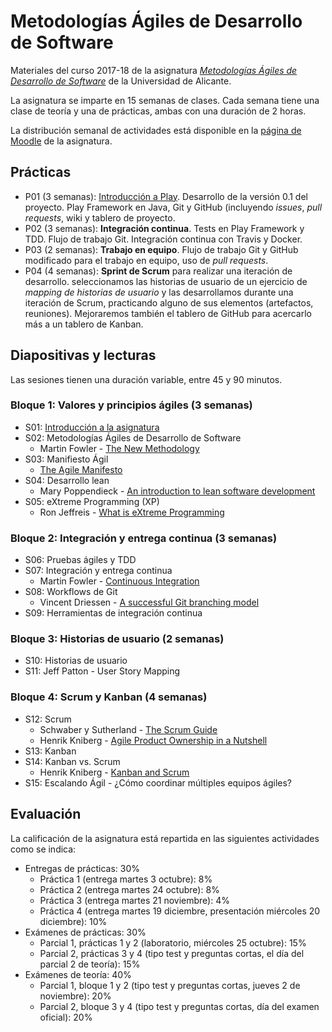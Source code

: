 # Metodologías Ágiles de Desarrollo de Software

Materiales del curso 2017-18 de la asignatura
_[Metodologías Ágiles de Desarrollo de Software](http://cv1.cpd.ua.es/ConsPlanesEstudio/cvFichaAsiEEES.asp?wCodEst=C203&wcodasi=34037&wLengua=C&scaca=2017-18)_
de la Universidad de Alicante.

La asignatura se imparte en 15 semanas de clases. Cada semana tiene
una clase de teoría y una de prácticas, ambas con una duración de 2
horas.

La distribución semanal de actividades está disponible en la [página de Moodle](https://moodle2017-18.ua.es/moodle/course/view.php?id=784)
de la asignatura.

## Prácticas

- P01 (3 semanas):
  [Introducción a Play](practicas/01-introduccion-play/introduccion-play.md). Desarrollo
  de la versión 0.1 del proyecto. Play Framework en Java, Git y GitHub (incluyendo _issues_, _pull
  requests_, wiki y tablero de proyecto.
- P02 (3 semanas): **Integración continua**.
  Tests en Play Framework y TDD. Flujo de
  trabajo Git. Integración continua con Travis y Docker.
- P03 (2 semanas):
  **Trabajo en equipo**. Flujo de trabajo Git y GitHub
  modificado para el trabajo en equipo, uso de _pull requests_.
- P04 (4 semanas):
  **Sprint de Scrum** para realizar una iteración de desarrollo.
  seleccionamos las historias de usuario de un ejercicio de _mapping
  de historias de usuario_ y las desarrollamos durante una iteración
  de Scrum, practicando alguno de sus elementos (artefactos,
  reuniones). Mejoraremos también el tablero de GitHub para acercarlo
  más a un tablero de Kanban.

## Diapositivas y lecturas

Las sesiones tienen una duración variable, entre 45 y 90 minutos.

### Bloque 1: Valores y principios ágiles (3 semanas)

- S01: [Introducción a la asignatura](sesiones/01-introduccion-a-mads/introduccion-a-mads.md)
- S02: Metodologías Ágiles de Desarrollo de Software
  - Martin Fowler - [The New Methodology](lecturas/martin-fowler_the-new-methodology.pdf)
- S03: Manifiesto Ágil
  - [The Agile Manifesto](lecturas/agile-manifesto.pdf)
- S04: Desarrollo lean
  - Mary Poppendieck - [An introduction to lean software development](lecturas/mary-poppendieck_an-introduction-to-lean-software-development.pdf)
- S05: eXtreme Programming (XP)
  - Ron Jeffreis - [What is eXtreme Programming](lecturas/ron-jeffreis_what-is-extreme-programming.pdf)

### Bloque 2: Integración y entrega continua (3 semanas)

- S06: Pruebas ágiles y TDD
- S07: Integración y entrega continua
  - Martin Fowler - [Continuous Integration](lecturas/martin-fowler_continuous-integration.pdf)
- S08: Workflows de Git
  - Vincent Driessen - [A successful Git branching model](lecturas/vincent-driessen_a-successful-git-branching-model.pdf)
- S09: Herramientas de integración continua

### Bloque 3: Historias de usuario (2 semanas)

- S10: Historias de usuario
- S11: Jeff Patton - User Story Mapping

### Bloque 4: Scrum y Kanban (4 semanas)

- S12: Scrum
  - Schwaber y Sutherland - [The Scrum Guide](lecturas/schwaver-sutherland_scrum-guide.pdf)
  - Henrik Kniberg - [Agile Product Ownership in a Nutshell](lecturas/henrik-kniberg_agile-product-ownership.pdf)
- S13: Kanban
- S14: Kanban vs. Scrum
  - Henrik Kniberg - [Kanban and Scrum](lecturas/henrik-kniberg-kanban-and-scrum.pdf)
- S15: Escalando Ágil - ¿Cómo coordinar múltiples equipos ágiles?


## Evaluación

La calificación de la asignatura está repartida en las siguientes
actividades como se indica:

- Entregas de prácticas: 30%
  - Práctica 1 (entrega martes 3 octubre): 8%
  - Práctica 2 (entrega martes 24 octubre): 8%
  - Práctica 3 (entrega martes 21 noviembre): 4%
  - Práctica 4 (entrega martes 19 diciembre, presentación miércoles 20 diciembre): 10%
- Exámenes de prácticas: 30%
  - Parcial 1, prácticas 1 y 2 (laboratorio, miércoles 25 octubre): 15%
  - Parcial 2, prácticas 3 y 4 (tipo test y preguntas cortas, el día del parcial 2 de teoría): 15%
- Exámenes de teoría: 40%
  - Parcial 1, bloque 1 y 2 (tipo test y preguntas cortas, jueves 2 de noviembre): 20%
  - Parcial 2, bloque 3 y 4 (tipo test y preguntas cortas, día del examen oficial): 20%

